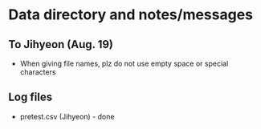 # Data directory and notes/messages

## To Jihyeon (Aug. 19)

+ When giving file names, plz do not use empty space or special characters

## Log files
+ pretest.csv (Jihyeon) - done

